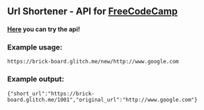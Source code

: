 ## Url Shortener - API for [FreeCodeCamp](http://www.freecodecamp.com)

#### [Here](https://brick-board.glitch.me/) you can try the api!

### Example usage:
```
https://brick-board.glitch.me/new/http://www.google.com
```
### Example output:
```
{"short_url":"https://brick-board.glitch.me/1001","original_url":"http://www.google.com"}
```
